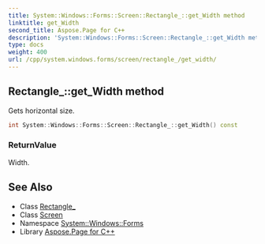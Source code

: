 ```yaml
---
title: System::Windows::Forms::Screen::Rectangle_::get_Width method
linktitle: get_Width
second_title: Aspose.Page for C++
description: 'System::Windows::Forms::Screen::Rectangle_::get_Width method. Gets horizontal size in C++.'
type: docs
weight: 400
url: /cpp/system.windows.forms/screen/rectangle_/get_width/
---
```

## Rectangle_::get_Width method


Gets horizontal size.

```cpp
int System::Windows::Forms::Screen::Rectangle_::get_Width() const
```


### ReturnValue

Width.

## See Also

* Class [Rectangle_](../)
* Class [Screen](../../)
* Namespace [System::Windows::Forms](../../../)
* Library [Aspose.Page for C++](../../../../)
